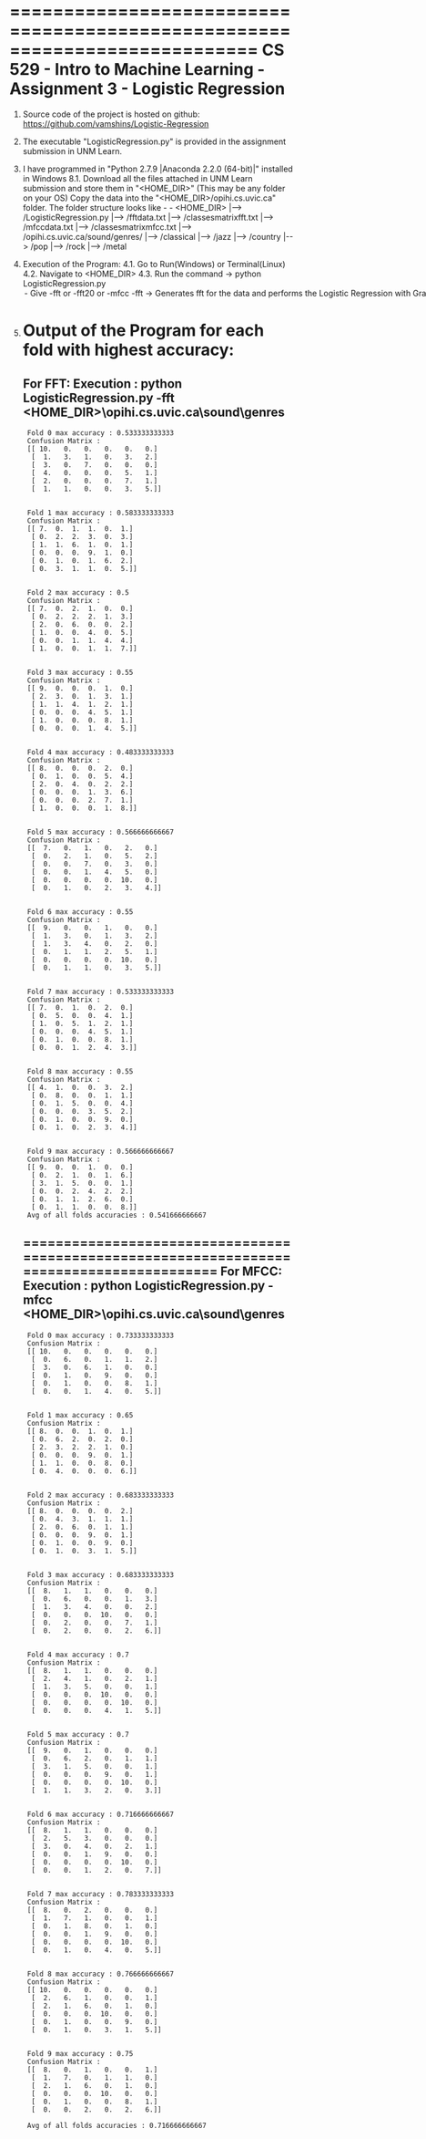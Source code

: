 ===========================================================================
CS 529 - Intro to Machine Learning - Assignment 3 - Logistic Regression
===========================================================================

1. Source code of the project is hosted on github:
	https://github.com/vamshins/Logistic-Regression

2. The executable "LogisticRegression.py" is provided in the assignment submission in UNM Learn.

3. I have programmed in "Python 2.7.9 |Anaconda 2.2.0 (64-bit)|" installed in Windows 8.1.
   Download all the files attached in UNM Learn submission and store them in "<HOME_DIR>" (This may be any folder on your OS)
   Copy the data into the "<HOME_DIR>/opihi.cs.uvic.ca" folder.
   The folder structure looks like -
			- <HOME_DIR>
					|--> /LogisticRegression.py
					|--> /fftdata.txt
					|--> /classesmatrixfft.txt
					|--> /mfccdata.txt
					|--> /classesmatrixmfcc.txt
					|--> /opihi.cs.uvic.ca/sound/genres/
						   |--> /classical
						   |--> /jazz
						   |--> /country
						   |--> /pop
						   |--> /rock
						   |--> /metal

4. Execution of the Program:
	4.1. Go to Run(Windows) or Terminal(Linux)
	4.2. Navigate to <HOME_DIR>
	4.3. Run the command -> python LogisticRegression.py <option> <path to data>
			 <option> 	- Give -fft or -fft20 or -mfcc
							-fft	-> Generates fft for the data and performs the Logistic Regression with Gradient Ascent
							-fft20	-> Generates 20 best features per genre for the fft data and performs the Logistic Regression with Gradient Ascent
							-mfcc	-> Generates mfcc for the data and performs the Logistic Regression with Gradient Ascent
		 <path to data> - Path to the music data. Eg: <HOME_DIR>\opihi.cs.uvic.ca\sound\genres

5. Output of the Program for each fold with highest accuracy:
	==========================================================================================
	For FFT:
	Execution : python LogisticRegression.py -fft <HOME_DIR>\opihi.cs.uvic.ca\sound\genres
	------------------------------------------------------------------------------------------		
		Fold 0 max accuracy : 0.533333333333
		Confusion Matrix : 
		[[ 10.   0.   0.   0.   0.   0.]
		 [  1.   3.   1.   0.   3.   2.]
		 [  3.   0.   7.   0.   0.   0.]
		 [  4.   0.   0.   0.   5.   1.]
		 [  2.   0.   0.   0.   7.   1.]
		 [  1.   1.   0.   0.   3.   5.]]


		Fold 1 max accuracy : 0.583333333333
		Confusion Matrix : 
		[[ 7.  0.  1.  1.  0.  1.]
		 [ 0.  2.  2.  3.  0.  3.]
		 [ 1.  1.  6.  1.  0.  1.]
		 [ 0.  0.  0.  9.  1.  0.]
		 [ 0.  1.  0.  1.  6.  2.]
		 [ 0.  3.  1.  1.  0.  5.]]


		Fold 2 max accuracy : 0.5
		Confusion Matrix : 
		[[ 7.  0.  2.  1.  0.  0.]
		 [ 0.  2.  2.  2.  1.  3.]
		 [ 2.  0.  6.  0.  0.  2.]
		 [ 1.  0.  0.  4.  0.  5.]
		 [ 0.  0.  1.  1.  4.  4.]
		 [ 1.  0.  0.  1.  1.  7.]]


		Fold 3 max accuracy : 0.55
		Confusion Matrix : 
		[[ 9.  0.  0.  0.  1.  0.]
		 [ 2.  3.  0.  1.  3.  1.]
		 [ 1.  1.  4.  1.  2.  1.]
		 [ 0.  0.  0.  4.  5.  1.]
		 [ 1.  0.  0.  0.  8.  1.]
		 [ 0.  0.  0.  1.  4.  5.]]


		Fold 4 max accuracy : 0.483333333333
		Confusion Matrix : 
		[[ 8.  0.  0.  0.  2.  0.]
		 [ 0.  1.  0.  0.  5.  4.]
		 [ 2.  0.  4.  0.  2.  2.]
		 [ 0.  0.  0.  1.  3.  6.]
		 [ 0.  0.  0.  2.  7.  1.]
		 [ 1.  0.  0.  0.  1.  8.]]


		Fold 5 max accuracy : 0.566666666667
		Confusion Matrix : 
		[[  7.   0.   1.   0.   2.   0.]
		 [  0.   2.   1.   0.   5.   2.]
		 [  0.   0.   7.   0.   3.   0.]
		 [  0.   0.   1.   4.   5.   0.]
		 [  0.   0.   0.   0.  10.   0.]
		 [  0.   1.   0.   2.   3.   4.]]


		Fold 6 max accuracy : 0.55
		Confusion Matrix : 
		[[  9.   0.   0.   1.   0.   0.]
		 [  1.   3.   0.   1.   3.   2.]
		 [  1.   3.   4.   0.   2.   0.]
		 [  0.   1.   1.   2.   5.   1.]
		 [  0.   0.   0.   0.  10.   0.]
		 [  0.   1.   1.   0.   3.   5.]]


		Fold 7 max accuracy : 0.533333333333
		Confusion Matrix : 
		[[ 7.  0.  1.  0.  2.  0.]
		 [ 0.  5.  0.  0.  4.  1.]
		 [ 1.  0.  5.  1.  2.  1.]
		 [ 0.  0.  0.  4.  5.  1.]
		 [ 0.  1.  0.  0.  8.  1.]
		 [ 0.  0.  1.  2.  4.  3.]]


		Fold 8 max accuracy : 0.55
		Confusion Matrix : 
		[[ 4.  1.  0.  0.  3.  2.]
		 [ 0.  8.  0.  0.  1.  1.]
		 [ 0.  1.  5.  0.  0.  4.]
		 [ 0.  0.  0.  3.  5.  2.]
		 [ 0.  1.  0.  0.  9.  0.]
		 [ 0.  1.  0.  2.  3.  4.]]


		Fold 9 max accuracy : 0.566666666667
		Confusion Matrix : 
		[[ 9.  0.  0.  1.  0.  0.]
		 [ 0.  2.  1.  0.  1.  6.]
		 [ 3.  1.  5.  0.  0.  1.]
		 [ 0.  0.  2.  4.  2.  2.]
		 [ 0.  1.  1.  2.  6.  0.]
		 [ 0.  1.  1.  0.  0.  8.]]
		Avg of all folds accuracies : 0.541666666667
		
	==========================================================================================
	For MFCC:
	Execution : python LogisticRegression.py -mfcc <HOME_DIR>\opihi.cs.uvic.ca\sound\genres
	------------------------------------------------------------------------------------------
	
		Fold 0 max accuracy : 0.733333333333
		Confusion Matrix : 
		[[ 10.   0.   0.   0.   0.   0.]
		 [  0.   6.   0.   1.   1.   2.]
		 [  3.   0.   6.   1.   0.   0.]
		 [  0.   1.   0.   9.   0.   0.]
		 [  0.   1.   0.   0.   8.   1.]
		 [  0.   0.   1.   4.   0.   5.]]


		Fold 1 max accuracy : 0.65
		Confusion Matrix : 
		[[ 8.  0.  0.  1.  0.  1.]
		 [ 0.  6.  2.  0.  2.  0.]
		 [ 2.  3.  2.  2.  1.  0.]
		 [ 0.  0.  0.  9.  0.  1.]
		 [ 1.  1.  0.  0.  8.  0.]
		 [ 0.  4.  0.  0.  0.  6.]]


		Fold 2 max accuracy : 0.683333333333
		Confusion Matrix : 
		[[ 8.  0.  0.  0.  0.  2.]
		 [ 0.  4.  3.  1.  1.  1.]
		 [ 2.  0.  6.  0.  1.  1.]
		 [ 0.  0.  0.  9.  0.  1.]
		 [ 0.  1.  0.  0.  9.  0.]
		 [ 0.  1.  0.  3.  1.  5.]]


		Fold 3 max accuracy : 0.683333333333
		Confusion Matrix : 
		[[  8.   1.   1.   0.   0.   0.]
		 [  0.   6.   0.   0.   1.   3.]
		 [  1.   3.   4.   0.   0.   2.]
		 [  0.   0.   0.  10.   0.   0.]
		 [  0.   2.   0.   0.   7.   1.]
		 [  0.   2.   0.   0.   2.   6.]]


		Fold 4 max accuracy : 0.7
		Confusion Matrix : 
		[[  8.   1.   1.   0.   0.   0.]
		 [  2.   4.   1.   0.   2.   1.]
		 [  1.   3.   5.   0.   0.   1.]
		 [  0.   0.   0.  10.   0.   0.]
		 [  0.   0.   0.   0.  10.   0.]
		 [  0.   0.   0.   4.   1.   5.]]


		Fold 5 max accuracy : 0.7
		Confusion Matrix : 
		[[  9.   0.   1.   0.   0.   0.]
		 [  0.   6.   2.   0.   1.   1.]
		 [  3.   1.   5.   0.   0.   1.]
		 [  0.   0.   0.   9.   0.   1.]
		 [  0.   0.   0.   0.  10.   0.]
		 [  1.   1.   3.   2.   0.   3.]]


		Fold 6 max accuracy : 0.716666666667
		Confusion Matrix : 
		[[  8.   1.   1.   0.   0.   0.]
		 [  2.   5.   3.   0.   0.   0.]
		 [  3.   0.   4.   0.   2.   1.]
		 [  0.   0.   1.   9.   0.   0.]
		 [  0.   0.   0.   0.  10.   0.]
		 [  0.   0.   1.   2.   0.   7.]]


		Fold 7 max accuracy : 0.783333333333
		Confusion Matrix : 
		[[  8.   0.   2.   0.   0.   0.]
		 [  1.   7.   1.   0.   0.   1.]
		 [  0.   1.   8.   0.   1.   0.]
		 [  0.   0.   1.   9.   0.   0.]
		 [  0.   0.   0.   0.  10.   0.]
		 [  0.   1.   0.   4.   0.   5.]]


		Fold 8 max accuracy : 0.766666666667
		Confusion Matrix : 
		[[ 10.   0.   0.   0.   0.   0.]
		 [  2.   6.   1.   0.   0.   1.]
		 [  2.   1.   6.   0.   1.   0.]
		 [  0.   0.   0.  10.   0.   0.]
		 [  0.   1.   0.   0.   9.   0.]
		 [  0.   1.   0.   3.   1.   5.]]


		Fold 9 max accuracy : 0.75
		Confusion Matrix : 
		[[  8.   0.   1.   0.   0.   1.]
		 [  1.   7.   0.   1.   1.   0.]
		 [  2.   1.   6.   0.   1.   0.]
		 [  0.   0.   0.  10.   0.   0.]
		 [  0.   1.   0.   0.   8.   1.]
		 [  0.   0.   2.   0.   2.   6.]]
		 
		Avg of all folds accuracies : 0.716666666667
